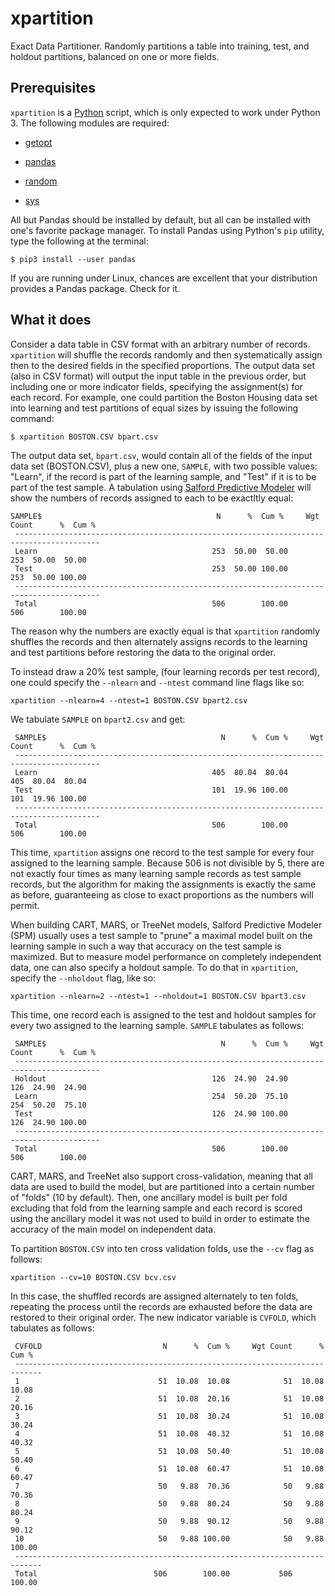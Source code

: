 # xpartition
Exact Data Partitioner.  Randomly partitions a table into training, test, and holdout partitions, balanced on one or more fields.

## Prerequisites
`xpartition` is a [Python](https://www.python.org/) script, which is only expected to work under Python 3.  The following modules are required:

* [getopt](https://docs.python.org/3/library/getopt.html)

* [pandas](https://pandas.pydata.org/)

* [random](https://docs.python.org/3/library/random.html)

* [sys](https://docs.python.org/3/library/sys.html)

All but Pandas should be installed by default, but all can be installed with one's favorite package manager.  To install Pandas using Python's `pip` utility, type the following at the terminal:

```
$ pip3 install --user pandas
```

If you are running under Linux, chances are excellent that your distribution provides a Pandas package.  Check for it.

## What it does

Consider a data table in CSV format with an arbitrary number of records.  `xpartition` will shuffle the records randomly and then systematically assign then to the desired fields in the specified proportions.  The output data set (also in CSV format) will output the input table in the previous order, but including one or more indicator fields, specifying the assignment(s) for each record.  For example, one could partition the Boston Housing data set into learning and test partitions of equal sizes by issuing the following command:
```
$ xpartition BOSTON.CSV bpart.csv
```
The output data set, `bpart.csv`, would contain all of the fields of the input data set (BOSTON.CSV), plus a new one, `SAMPLE`, with two possible values: "Learn", if the record is part of the learning sample, and "Test" if it is to be part of the test sample.  A tabulation using [Salford Predictive Modeler](https://www.salford-systems.com/SPM) will show the numbers of records assigned to each to be exactltly equal:
```
SAMPLE$                                       N      %  Cum %     Wgt Count      %  Cum %
 -----------------------------------------------------------------------------------------
 Learn                                       253  50.00  50.00           253  50.00  50.00
 Test                                        253  50.00 100.00           253  50.00 100.00
 -----------------------------------------------------------------------------------------
 Total                                       506        100.00           506        100.00
```

The reason why the numbers are exactly equal is that `xpartition` randomly shuffles the records and then alternately assigns records to the learning and test partitions before restoring the data to the original order.

To instead draw a 20% test sample, (four learning records per test record), one could specify the `--nlearn` and `--ntest` command line flags like so:
```
xpartition --nlearn=4 --ntest=1 BOSTON.CSV bpart2.csv
```
We tabulate `SAMPLE` on `bpart2.csv` and get:
```
 SAMPLE$                                       N      %  Cum %     Wgt Count      %  Cum %
 -----------------------------------------------------------------------------------------
 Learn                                       405  80.04  80.04           405  80.04  80.04
 Test                                        101  19.96 100.00           101  19.96 100.00
 -----------------------------------------------------------------------------------------
 Total                                       506        100.00           506        100.00
```

This time, `xpartition` assigns one record to the test sample for every four assigned to the learning sample.  Because 506 is not divisible by 5, there are not exactly four times as many learning sample records as test sample records, but the algorithm for making the assignments is exactly the same as before, guaranteeing as close to exact proportions as the numbers will permit.

When building CART, MARS, or TreeNet models, Salford Predictive Modeler (SPM) usually uses a test sample to "prune" a maximal model built on the learning sample in such a way that accuracy on the test sample is maximized.  But to measure model performance on completely independent data, one can also specify a holdout sample.  To do that in `xpartition`, specify the `--nholdout` flag, like so:
```
xpartition --nlearn=2 --ntest=1 --nholdout=1 BOSTON.CSV bpart3.csv
```
This time, one record each is assigned to the test and holdout samples for every two assigned to the learning sample.  `SAMPLE` tabulates as follows:
```
 SAMPLE$                                       N      %  Cum %     Wgt Count      %  Cum %
 -----------------------------------------------------------------------------------------
 Holdout                                     126  24.90  24.90           126  24.90  24.90
 Learn                                       254  50.20  75.10           254  50.20  75.10
 Test                                        126  24.90 100.00           126  24.90 100.00
 -----------------------------------------------------------------------------------------
 Total                                       506        100.00           506        100.00
```
CART, MARS, and TreeNet also support cross-validation, meaning that all data are used to build the model, but are partitioned into a certain number of "folds" (10 by default).  Then, one ancillary model is built per fold excluding that fold from the learning sample and each record is scored using the ancillary model it was not used to build in order to estimate the accuracy of the main model on independent data.

To partition `BOSTON.CSV` into ten cross validation folds, use the `--cv` flag as follows:
```
xpartition --cv=10 BOSTON.CSV bcv.csv
```
In this case, the shuffled records are assigned alternately to ten folds, repeating the process until the records are exhausted before the data are restored to their original order.  The new indicator variable is `CVFOLD`, which tabulates as follows:
```
 CVFOLD                           N      %  Cum %     Wgt Count      %  Cum %
 ----------------------------------------------------------------------------
 1                               51  10.08  10.08            51  10.08  10.08
 2                               51  10.08  20.16            51  10.08  20.16
 3                               51  10.08  30.24            51  10.08  30.24
 4                               51  10.08  40.32            51  10.08  40.32
 5                               51  10.08  50.40            51  10.08  50.40
 6                               51  10.08  60.47            51  10.08  60.47
 7                               50   9.88  70.36            50   9.88  70.36
 8                               50   9.88  80.24            50   9.88  80.24
 9                               50   9.88  90.12            50   9.88  90.12
 10                              50   9.88 100.00            50   9.88 100.00
 ----------------------------------------------------------------------------
 Total                          506        100.00           506        100.00
```

